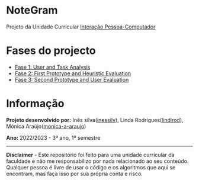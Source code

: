 # NoteGram

Projeto da Unidade Curricular [Interação Pessoa-Computador](https://sigarra.up.pt/feup/pt/ucurr_geral.ficha_uc_view?pv_ocorrencia_id=335832)


# Fases do projecto
- [Fase 1: User and Task Analysis](Phase1/)
- [Fase 2: First Prototype and Heuristic Evaluation](Phase2/)
- [Fase 3: Second Prototype and User Evaluation](Phase3/)

# Informação

**Projeto desenvolvido por:** Inês silva([inessilv](https://github.com/inessilv)), Linda Rodrigues([lindirod](https://github.com/lindirod)), Mónica Araújo([monica-a-araujo](https://github.com/monica-a-araujo))

**Ano:** 2022/2023 - 3º ano, 1º semestre

---

 **Disclaimer** - Este repositório foi feito para uma unidade curricular da faculdade e não me responsabilizo por nada relacionado ao seu conteúdo. Qualquer pessoa é livre de usar o código e os algoritmos que aqui se encontram, mas faça isso por sua própria conta e risco.
